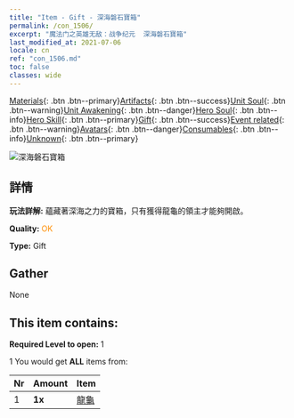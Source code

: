 ```yaml
---
title: "Item - Gift - 深海磐石寶箱"
permalink: /con_1506/
excerpt: "魔法门之英雄无敌：战争纪元  深海磐石寶箱"
last_modified_at: 2021-07-06
locale: cn
ref: "con_1506.md"
toc: false
classes: wide
---
```

 [Materials](/ItemsCN/){: .btn .btn--primary}[Artifacts](/ItemsCN/Artifacts/){: .btn .btn--success}[Unit Soul](/ItemsCN/UnitSoul/){: .btn .btn--warning}[Unit Awakening](/ItemsCN/UnitAwakening/){: .btn .btn--danger}[Hero Soul](/ItemsCN/HeroSoul/){: .btn .btn--info}[Hero Skill](/ItemsCN/HeroSkill/){: .btn .btn--primary}[Gift](/ItemsCN/Gift/){: .btn .btn--success}[Event related](/ItemsCN/Events/){: .btn .btn--warning}[Avatars](/ItemsCN/Avatars/){: .btn .btn--danger}[Consumables](/ItemsCN/Consumables/){: .btn .btn--info}[Unknown](/ItemsCN/Unknown/){: .btn .btn--primary}

 ![深海磐石寶箱](/images/t/i_907120.png)

## 詳情
 **玩法詳解:** 蘊藏著深海之力的寶箱，只有獲得龍龜的領主才能夠開啟。

 **Quality:** <span style="color: #FF8C00">OK</span>

 **Type:** Gift

## Gather

  None

## This item contains:

 **Required Level to open:** 1

 1 You would get **ALL** items  from:

  | Nr | Amount |     Item    |
  |:---|:-------|:------------|
  | 1 |  **1x** | [龍龜](/cn/Items/unt_278/) |  | 
